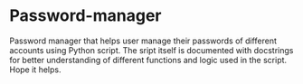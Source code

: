 # Password-manager
Password manager that helps user manage their passwords of different accounts using Python script.
The sript itself is documented with docstrings for better understanding of different functions
and logic used in the script. Hope it helps. 
